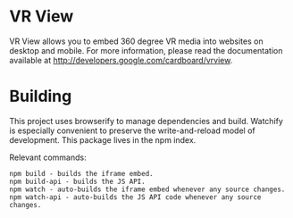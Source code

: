 VR View
=======

VR View allows you to embed 360 degree VR media into websites on desktop and
mobile. For more information, please read the documentation available at
<http://developers.google.com/cardboard/vrview>.

# Building

This project uses browserify to manage dependencies and build.  Watchify is
especially convenient to preserve the write-and-reload model of development.
This package lives in the npm index.

Relevant commands:

    npm build - builds the iframe embed.
    npm build-api - builds the JS API.
    npm watch - auto-builds the iframe embed whenever any source changes.
    npm watch-api - auto-builds the JS API code whenever any source changes. 
